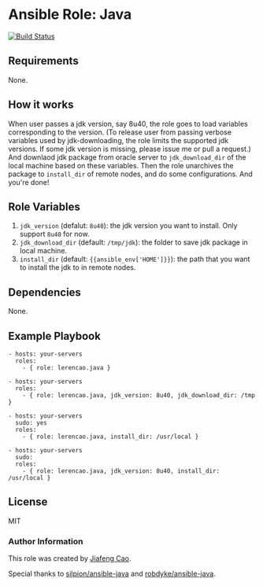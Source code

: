 # Ansible Role: Java

[![Build Status](https://travis-ci.org/lerencao/ansible-java-role.svg?branch=master)](https://travis-ci.org/lerencao/ansible-java-role)

## Requirements

None.

## How it works

When user passes a jdk version, say 8u40, the role goes to load variables corresponding to the version.
(To release user from passing verbose variables used by jdk-downloading, the role limits the supported jdk versions.
If some jdk version is missing, please issue me or pull a request.)
And downlaod jdk package from oracle server to `jdk_download_dir` of the local machine based on these variables.
Then the role unarchives the package to `install_dir` of remote nodes, and do some configurations.
And you're done!

## Role Variables

1. `jdk_version` (defalut: `8u40`): the jdk version you want to install. Only support `8u40` for now.
2. `jdk_download_dir` (default: `/tmp/jdk`): the folder to save jdk package in local machine.
3. `install_dir` (default: `{{ansible_env['HOME']}}`): the path that you want to install the jdk to in remote nodes.

## Dependencies

None.

## Example Playbook

    - hosts: your-servers
      roles:
        - { role: lerencao.java }

    - hosts: your-servers
      roles:
        - { role: lerencao.java, jdk_version: 8u40, jdk_download_dir: /tmp }

    - hosts: your-servers
      sudo: yes
      roles:
        - { role: lerencao.java, install_dir: /usr/local }

    - hosts: your-servers
      sudo:
      roles:
        - { role: lerencao.java, jdk_version: 8u40, install_dir: /usr/local }

## License

MIT

### Author Information

This role was created by [Jiafeng Cao](https://github.com/lerencao).

Special thanks to [silpion/ansible-java](https://github.com/silpion/ansible-java) and [robdyke/ansible-java](https://github.com/robdyke/ansible-java).
